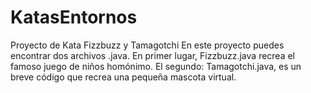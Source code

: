 # KatasEntornos
Proyecto de Kata Fizzbuzz y Tamagotchi
En este proyecto puedes encontrar dos archivos .java. En primer lugar, Fizzbuzz.java recrea el famoso juego de niños homónimo. El segundo: Tamagotchi.java, es un breve código que recrea una pequeña mascota virtual.
